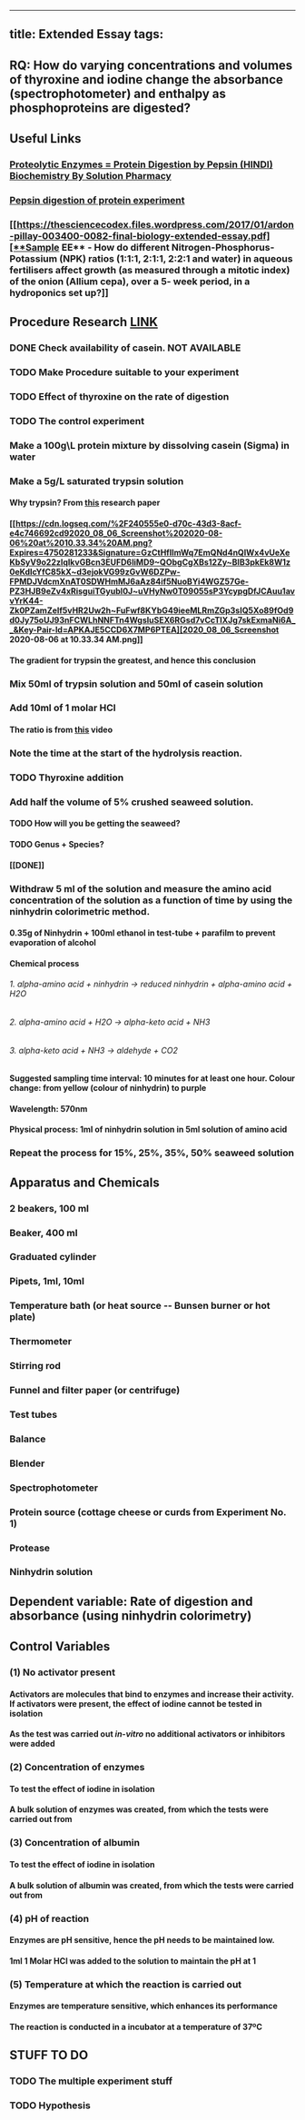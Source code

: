 
---
title: Extended Essay
tags:
---
## **RQ: How do varying concentrations and volumes of thyroxine and iodine change the absorbance (spectrophotometer) and enthalpy as phosphoproteins are digested?**
## Useful Links
### [Proteolytic Enzymes = Protein Digestion by Pepsin (HINDI) Biochemistry By Solution Pharmacy](https://www.youtube.com/watch?v=_BPEuLcR4_I)
### [Pepsin digestion of protein experiment](https://www.youtube.com/watch?v=OgMBQVt0mz4)
### [[https://thesciencecodex.files.wordpress.com/2017/01/ardon-pillay-003400-0082-final-biology-extended-essay.pdf][**Sample EE** - How do different Nitrogen-Phosphorus-Potassium (NPK) ratios (1:1:1, 2:1:1, 2:2:1 and water) in aqueous fertilisers affect growth (as measured through a mitotic index) of the onion (Allium cepa), over a 5- week period, in a hydroponics set up?]]
## **Procedure Research** [LINK](https://user.eng.umd.edu/~nsw/ench485/lab3.htm)
### DONE Check availability of casein. **NOT AVAILABLE**

### TODO Make Procedure suitable to your experiment
### TODO Effect of thyroxine on the rate of digestion
### TODO The control experiment
### Make a 100g\L protein mixture by dissolving casein (Sigma) in water
### Make a 5g/L saturated **trypsin** solution 
#### Why trypsin? From [this](https://www.jbc.org/content/49/2/343.full.pdf) research paper
#### [[https://cdn.logseq.com/%2F240555e0-d70c-43d3-8acf-e4c746692cd92020_08_06_Screenshot%202020-08-06%20at%2010.33.34%20AM.png?Expires=4750281233&Signature=GzCtHflImWq7EmQNd4nQlWx4vUeXeKbSyV9o22zIqlkvGBcn3EUFD6IiMD9~QObgCgXBs12Zy~BlB3pkEk8W1z0eKdIcYfC85kX~d3ejokVG99zGvW6DZPw-FPMDJVdcmXnAT0SDWHmMJ6aAz84if5NuoBYi4WGZ57Ge-PZ3HJB9eZv4xRisguiTGyubl0J~uVHyNw0T09055sP3YcypgDfJCAuu1avvYrK44-Zk0PZamZeIf5vHR2Uw2h~FuFwf8KYbG49ieeMLRmZGp3sIQ5Xo89fOd9d0Jy75oUJ93nFCWLhNNFTn4WgsluSEX6RGsd7vCcTIXJg7skExmaNi6A__&Key-Pair-Id=APKAJE5CCD6X7MP6PTEA][2020_08_06_Screenshot 2020-08-06 at 10.33.34 AM.png]]
#### The gradient for trypsin the greatest, and hence this conclusion
### Mix 50ml of trypsin solution and 50ml of casein solution
### Add 10ml of 1 molar HCl
#### The ratio is from [this](https://www.youtube.com/watch?v=_BPEuLcR4_I) video
### Note the time at the start of the hydrolysis reaction.
### TODO Thyroxine addition
### Add half the volume of 5% crushed seaweed solution.
#### TODO How will you be getting the seaweed?
#### TODO Genus + Species?
#### [[DONE]]
### Withdraw 5 ml of the solution and measure the amino acid concentration of the solution as a function of time by using the ninhydrin colorimetric method.
#### 0.35g of Ninhydrin + 100ml ethanol in test-tube + parafilm to prevent evaporation of alcohol
#### **Chemical process**
###### 1. alpha-amino acid + ninhydrin -> reduced ninhydrin + alpha-amino acid + H2O
###### 2. alpha-amino acid + H2O -> alpha-keto acid + NH3
###### 3. alpha-keto acid + NH3 -> aldehyde + CO2
#### Suggested sampling time interval: ​10 minutes for at least one hour. Colour change: from yellow (colour of ninhydrin) to purple
#### **Wavelength**:​ 570nm
#### Physical process​: 1ml of ninhydrin solution in 5ml solution of amino acid
### Repeat the process for 15%, 25%, 35%, 50% seaweed solution
## Apparatus and Chemicals
### 2 beakers, 100 ml
### Beaker, 400 ml
### Graduated cylinder
### Pipets, 1ml, 10ml
### Temperature bath (or heat source -- Bunsen burner or hot plate)
### Thermometer
### Stirring rod
### Funnel and filter paper (or centrifuge)
### Test tubes
### Balance
### Blender
### Spectrophotometer
### Protein source (cottage cheese or curds from Experiment No. 1)
### Protease
### Ninhydrin solution
## Dependent variable: Rate of digestion and absorbance (using ninhydrin colorimetry)
## **Control Variables**
### (1) No activator present
#### Activators are molecules that bind to enzymes and increase their activity. If activators were present, the effect of iodine cannot be tested in isolation
#### As the test was carried out _in-vitro_ no additional activators or inhibitors were added
### (2) Concentration of enzymes
#### To test the effect of iodine in isolation
#### A bulk solution of enzymes was created, from which the tests were carried out from
### (3) Concentration of albumin
#### To test the effect of iodine in isolation
#### A bulk solution of albumin was created, from which the tests were carried out from
### (4)  pH of reaction
#### Enzymes are pH sensitive, hence the pH needs to be maintained low.
#### 1ml 1 Molar HCl was added to the solution to maintain the pH at 1
### (5) Temperature at which the reaction is carried out
#### Enzymes are temperature sensitive, which enhances its performance
#### The reaction is conducted in a incubator at a temperature of 37ºC
## STUFF TO DO
### TODO The multiple experiment stuff
### TODO Hypothesis
